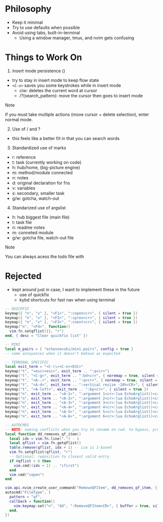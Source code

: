 # Philosophy
- Keep it minimal
- Try to use defaults when possible
- Avoid using tabs, built-in-terminal
  - Using a window manager, tmux, and nvim gets confusing

# Things to Work On
1. Insert mode persistence (<C-o>)
  - try to stay in insert mode to keep flow state
  - `<C-o>` saves you some keystrokes while in insert mode
    - <C-o>ciw: deletes the current word at cursor
    - <C-o>/?(search_pattern): move the cursor then goes to insert mode

> [!NOTE]
> If you must take multiple actions (move cursor + delete selection), enter normal mode.

2. Use of / and ?
  - this feels like a better f/t in that you can search words
3. Standardized use of marks
  - r: reference
  - t: task (currently working on code)
  - h: hub/home, (big-picture engine)
  - m: method/module connected
  - n: notes
  - d: original declaration for fns
  - v: variables
  - s: secondary, smaller task
  - g/w: gotcha, watch-out
4. Standarized use of argslist
  - h: hub biggest file (main file)
  - t: task file
  - n: readme notes
  - m: conneted module
  - g/w: gotcha file, watch-out file

> [!Note]
> You can always acess the todo file with <leader t>

# Rejected
- kept around just in case, I want to implement these in the future
  - use of quickfix
  - kybd shortcuts for fast nav when using terminal

```lua [QUICKFIX]
-- QUICKFIX
keymap({ "n", "v" }, "<F1>", ":copen<cr>", { silent = true })
keymap({ "n", "v" }, "<F2>", ":cprev<cr>", { silent = true })
keymap({ "n", "v" }, "<F3>", ":cnext<cr>", { silent = true })
keymap("n", "<F4>", function()
  vim.fn.setqflist({}, "r")
end, { desc = "Clear quickfix list" })

-- MINI
local m_pairs = { "echasnovski/mini.pairs", config = true }
-- some annoyances when it doesn't behave as expected

-- TERMINAL SPECIFIC
local exit_term = "<C-\\><C-n><ESC>"
keymap("t", "<esc><esc>", exit_term .. ":q<cr>")
keymap("t", "<C-g>", exit_term .. ":bd<cr>", { noremap = true, silent = true })
keymap("t", "<A-.>", exit_term .. ":q<cr>", { noremap = true, silent = true })
keymap("t", "<A-d>", exit_term .. ":vertical resize -20%<CR>", { silent = true })
keymap("t", "<A-left>", exit_term .. ":bp<cr>", { silent = true })
keymap("n", exit_term .. "<A-1>", ":argument 1<cr>:lua EchoArglist()<cr>")
keymap("n", exit_term .. "<A-2>", ":argument 2<cr>:lua EchoArglist()<cr>")
keymap("n", exit_term .. "<A-3>", ":argument 3<cr>:lua EchoArglist()<cr>")
keymap("n", exit_term .. "<A-4>", ":argument 4<cr>:lua EchoArglist()<cr>")
keymap("n", exit_term .. "<A-5>", ":argument 5<cr>:lua EchoArglist()<cr>")
keymap("n", exit_term .. "<A-6>", ":argument 6<cr>:lua EchoArglist()<cr>")

-- AUTOCMDS
-- NOTE: naming conflicts when you try to rename on cwd. to bypass, press :bp to get to rename buffer.
local function dd_removes_qf_item()
  local idx = vim.fn.line(".") - 1
  local qflist = vim.fn.getqflist()
  table.remove(qflist, idx + 1) -- Lua is 1-based
  vim.fn.setqflist(qflist, "r")
  -- Optional: reposition to closest valid entry
  if #qflist > 0 then
    vim.cmd((idx + 1) .. "cfirst")
  end
  vim.cmd("copen")
end

vim.api.nvim_create_user_command("RemoveQFItem", dd_removes_qf_item, {})
autocmd("FileType", {
  pattern = "qf",
  callback = function()
    vim.keymap.set("n", "dd", ":RemoveQFItem<CR>", { buffer = true, silent = true })
  end,
})

```
